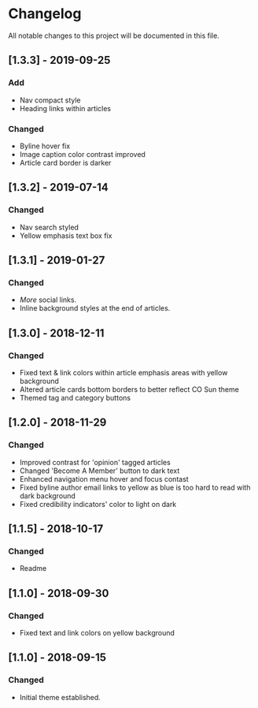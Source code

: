 # Changelog
All notable changes to this project will be documented in this file.

## [1.3.3] - 2019-09-25
### Add
- Nav compact style
- Heading links within articles

### Changed
- Byline hover fix
- Image caption color contrast improved
- Article card border is darker

## [1.3.2] - 2019-07-14
### Changed
- Nav search styled
- Yellow emphasis text box fix

## [1.3.1] - 2019-01-27
### Changed
- *More* social links.
- Inline background styles at the end of articles.

## [1.3.0] - 2018-12-11
### Changed
- Fixed text & link colors within article emphasis areas with yellow background
- Altered article cards bottom borders to better reflect CO Sun theme
- Themed tag and category buttons

## [1.2.0] - 2018-11-29
### Changed
- Improved contrast for 'opinion' tagged articles
- Changed 'Become A Member' button to dark text
- Enhanced navigation menu hover and focus contast
- Fixed byline author email links to yellow as blue is too hard to read with dark background
- Fixed credibility indicators' color to light on dark

## [1.1.5] - 2018-10-17
### Changed
- Readme

## [1.1.0] - 2018-09-30
### Changed
- Fixed text and link colors on yellow background

## [1.1.0] - 2018-09-15
### Changed
- Initial theme established.